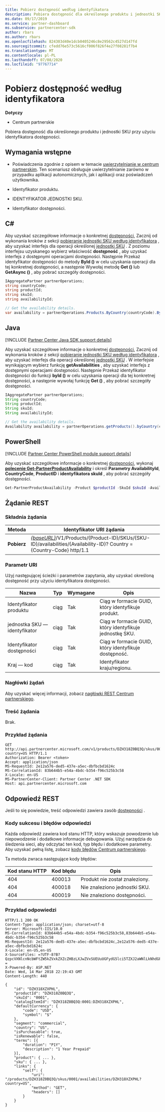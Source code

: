 ```yaml
---
title: Pobierz dostępność według identyfikatora
description: Pobiera dostępność dla określonego produktu i jednostki SKU przy użyciu identyfikatora dostępności.
ms.date: 09/17/2019
ms.service: partner-dashboard
ms.subservice: partnercenter-sdk
author: rbars
ms.author: rbars
ms.openlocfilehash: 824303d40e1dcb0405246c8e29562c4527d147fd
ms.sourcegitcommit: cfedd76e573c5616cf006f826f4e27f08281f7b4
ms.translationtype: MT
ms.contentlocale: pl-PL
ms.lasthandoff: 07/08/2020
ms.locfileid: "97767714"
---
```

# <a name="get-the-availability-by-id"></a>Pobierz dostępność według identyfikatora

**Dotyczy**

- Centrum partnerskie

Pobiera dostępność dla określonego produktu i jednostki SKU przy użyciu identyfikatora dostępności.

## <a name="prerequisites"></a>Wymagania wstępne

- Poświadczenia zgodnie z opisem w temacie [uwierzytelnianie w centrum partnerskim](partner-center-authentication.md). Ten scenariusz obsługuje uwierzytelnianie zarówno w przypadku aplikacji autonomicznych, jak i aplikacji oraz poświadczeń użytkownika.

- Identyfikator produktu.

- IDENTYFIKATOR JEDNOSTKI SKU.

- Identyfikator dostępności.

## <a name="c"></a>C\#

Aby uzyskać szczegółowe informacje o konkretnej [dostępności](product-resources.md#availability), Zacznij od wykonania kroków z sekcji [pobieranie jednostki SKU według identyfikatora](get-a-sku-by-id.md) , aby uzyskać interfejs dla operacji określonej [jednostki SKU](product-resources.md#sku) . Z poziomu interfejsu uzyskanego wybierz właściwość **dostępność** , aby uzyskać interfejs z dostępnymi operacjami dostępności. Następnie Przekaż identyfikator dostępności do metody **ById ()** w celu uzyskania operacji dla tej konkretnej dostępności, a następnie Wywołaj metodę **Get ()** lub **GetAsync ()** , aby pobrać szczegóły dostępności.

```csharp
IAggregatePartner partnerOperations;
string countryCode;
string productId;
string skuId;
string availabilityId;

// Get the availability details.
var availability = partnerOperations.Products.ByCountry(countryCode).ById(productId).Skus.ById(skuId).Availabilities.ById(availabilityId).Get();
```

## <a name="java"></a>Java

[!INCLUDE [Partner Center Java SDK support details](../includes/java-sdk-support.md)]

Aby uzyskać szczegółowe informacje o konkretnej [dostępności](product-resources.md#availability), Zacznij od wykonania kroków z sekcji [pobieranie jednostki SKU według identyfikatora](get-a-sku-by-id.md) , aby uzyskać interfejs dla operacji określonej [jednostki SKU](product-resources.md#sku) . W interfejsie wynikającym wybierz funkcję **getAvailabilities** , aby uzyskać interfejs z dostępnymi operacjami dostępności. Następnie Przekaż identyfikator dostępności do funkcji **byId ()** w celu uzyskania operacji dla tej konkretnej dostępności, a następnie wywołaj funkcję **Get ()** , aby pobrać szczegóły dostępności.

```java
IAggregatePartner partnerOperations;
String countryCode;
String productId;
String skuId;
String availabilityId;

// Get the availability details.
Availability availability = partnerOperations.getProducts().byCountry(countryCode).byId(productId).getSkus().byId(skuId).getAvailabilities().byId(availabilityId).get();
```

## <a name="powershell"></a>PowerShell

[!INCLUDE [Partner Center PowerShell module support details](../includes/powershell-module-support.md)]

Aby uzyskać szczegółowe informacje o konkretnej [dostępności](product-resources.md#availability), wykonaj [**polecenie Get-PartnerProductAvailability**](https://github.com/Microsoft/Partner-Center-PowerShell/blob/master/docs/help/Get-PartnerProductAvailability.md) i określ **Parametry AvailabilityId**, **CountryCode**, **ProductID** i **identyfikatora skuId** , aby pobrać szczegóły dostępności.

```powershell
Get-PartnerProductAvailability -Product $productId -SkuId $skuId -AvailabilityId $availabilityId
```

## <a name="rest-request"></a>Żądanie REST

### <a name="request-syntax"></a>Składnia żądania

| Metoda  | Identyfikator URI żądania |
|---------|------------------------------------------------------------------------------------------------------------------------------------------------------------|
| **Pobierz** | [*{baseURL}*](partner-center-rest-urls.md)/V1/Products/{Product-ID}/SKUs/{SKU-ID}/availabilities/{Availability-ID}? Country = {Country-Code} http/1.1         |

### <a name="uri-parameter"></a>Parametr URI

Użyj następującej ścieżki i parametrów zapytania, aby uzyskać określoną dostępność przy użyciu identyfikatora dostępności.

| Nazwa                   | Typ     | Wymagane | Opis                                                     |
|------------------------|----------|----------|-----------------------------------------------------------------|
| Identyfikator produktu             | ciąg   | Tak      | Ciąg w formacie GUID, który identyfikuje produkt.            |
| jednostka SKU — identyfikator                 | ciąg   | Tak      | Ciąg w formacie GUID, który identyfikuje jednostkę SKU.                |
| Identyfikator dostępności        | ciąg   | Tak      | Ciąg w formacie GUID, który identyfikuje dostępność.       |
| Kraj — kod           | ciąg   | Tak      | Identyfikator kraju/regionu.                                            |

### <a name="request-headers"></a>Nagłówki żądań

Aby uzyskać więcej informacji, zobacz [nagłówki REST Centrum partnerskiego](headers.md).

### <a name="request-body"></a>Treść żądania

Brak.

### <a name="request-example"></a>Przykład żądania

```http
GET http://api.partnercenter.microsoft.com/v1/products/DZH318Z0BQ3Q/skus/0001/availabilities/DZH318XZXPHL?country=US HTTP/1.1
Authorization: Bearer <token>
Accept: application/json
MS-RequestId: 2e12a576-ded5-437e-a5ec-dbfbcbd1624c
MS-CorrelationId: 83b644b5-e54a-4bdc-b354-f96c525b3c58
X-Locale: en-US
MS-PartnerCenter-Client: Partner Center .NET SDK
Host: api.partnercenter.microsoft.com
```

## <a name="rest-response"></a>Odpowiedź REST

Jeśli to się powiedzie, treść odpowiedzi zawiera zasób [dostępności](product-resources.md#availability) .

### <a name="response-success-and-error-codes"></a>Kody sukcesu i błędów odpowiedzi

Każda odpowiedź zawiera kod stanu HTTP, który wskazuje powodzenie lub niepowodzenie i dodatkowe informacje debugowania. Użyj narzędzia do śledzenia sieci, aby odczytać ten kod, typ błędu i dodatkowe parametry. Aby uzyskać pełną listę, zobacz [kody błędów Centrum partnerskiego](error-codes.md).

Ta metoda zwraca następujące kody błędów:

| Kod stanu HTTP     | Kod błędu   | Opis                                                                                               |
|----------------------|--------------|-----------------------------------------------------------------------------------------------------------|
| 404                  | 400013       | Produkt nie został znaleziony.                                                                                    |
| 404                  | 400018       | Nie znaleziono jednostki SKU.                                                                                        |
| 404                  | 400019       | Nie znaleziono dostępności.                                                                                   |

### <a name="response-example"></a>Przykład odpowiedzi

```http
HTTP/1.1 200 OK
Content-Type: application/json; charset=utf-8
Server: Microsoft-IIS/10.0
MS-CorrelationId: 83b644b5-e54a-4bdc-b354-f96c525b3c58,83b644b5-e54a-4bdc-b354-f96c525b3c58
MS-RequestId: 2e12a576-ded5-437e-a5ec-dbfbcbd1624c,2e12a576-ded5-437e-a5ec-dbfbcbd1624c
X-Locale: en-US,en-US
X-SourceFiles: =?UTF-8?B?QzpcVXNlcnNcbWFtZW5kZVxkZXZcZHBzLXJwZVxSUEUuUGFydG5lci5TZXJ2aWNlLkNhdGFsb2dcV2ViQXBpc1xDYXRhbG9nU2VydmljZS5WMi5XZWJcdjFccHJvZHVjdHNcRFpIMzE4WjBCUTNRXHNrdXNcMDAwMVxhdmFpbGFiaWxpdGllc1xEWkgzMThaMEhNS1E=?=
X-Powered-By: ASP.NET
Date: Wed, 14 Mar 2018 22:19:43 GMT
Content-Length: 440

{
    "id": "DZH318XZXPHL",
    "productId": "DZH318Z0BQ3Q",
    "skuId": "0001",
    "catalogItemId": "DZH318Z0BQ3Q:0001:DZH318XZXPHL",
    "defaultCurrency": {
        "code": "USD",
        "symbol": "$"
    },
    "segment": "commercial",
    "country": "US",
    "isPurchasable": true,
    "isRenewable": false,
    "terms": [{
        "duration": "P1Y",
        "description": "1 Year Prepaid"
    }],
    "product": { ... },
    "sku": { ... },
    "links": {
        "self": {
            "uri": "/products/DZH318Z0BQ3Q/skus/0001/availabilities/DZH318XZXPHL?country=US",
            "method": "GET",
            "headers": []
        }
    }
}
```
